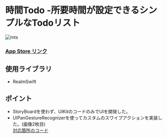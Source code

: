 
# 時間Todo -所要時間が設定できるシンプルなTodoリスト

![mts](https://user-images.githubusercontent.com/58395096/233432233-a7b9c1df-64e5-4327-9376-abb0f8271c5c.png)

### [App Store リンク](https://apps.apple.com/us/app/id6446017739)

## 使用ライブラリ
- RealmSwift

## ポイント
- StoryBoardを使わず、UIKitのコードのみでUIを開発した。
- UIPanGestureRecognizerを使ってカスタムのスワイプアクションを実装した。(画像2枚目)<br>
[対応箇所のコード](https://github.com/yusame0308/MinuteTodo/blob/ce40df46b75fe25d8bc7cef8e307431a6e82d26d/DailyPlan/Views/Home/TaskTableViewCell.swift#L236-L290)

